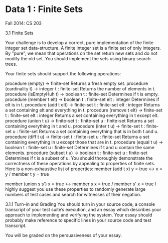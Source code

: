 Data 1 : Finite Sets
===================

Fall 2014: CS 203

3.1 Finite Sets

Your challenge is to develop a correct, pure implementation of the finite integer set data-structure. A finite integer set is a finite set of only integers. By "pure", we mean that operations on the set return new sets and do not modify the old set. You should implement the sets using binary search trees.

Your finite sets should support the following operations:

procedure
(empty) → finite-set
Returns a fresh empty set.
procedure
(cardinality t) → integer
  t : finite-set
Returns the number of elements in t.
procedure
(isEmptyHuh t) → boolean
  t : finite-set
Determines if t is empty.
procedure
(member t elt) → boolean
  t : finite-set
  elt : integer
Determines if elt is in t.
procedure
(add t elt) → finite-set
  t : finite-set
  elt : integer
Returns a set containing elt and everything in t.
procedure
(remove t elt) → finite-set
  t : finite-set
  elt : integer
Returns a set containing everything in t except elt.
procedure
(union t u) → finite-set
  t : finite-set
  u : finite-set
Returns a set containing everything in t and u.
procedure
(inter t u) → finite-set
  t : finite-set
  u : finite-set
Returns a set containing everything that is in both t and u.
procedure
(diff t u) → finite-set
  t : finite-set
  u : finite-set
Returns a set containing everything in u except those that are in t.
procedure
(equal t u) → boolean
  t : finite-set
  u : finite-set
Determines if t and u contain the same elements.
procedure
(subset t u) → boolean
  t : finite-set
  u : finite-set
Determines if t is a subset of u.
You should thoroughly demonstrate the correctness of these operations by appealing to properties of finite sets. Here is a non-exhaustive list of properties:
member (add t x) y = true <-> x = y \/ member t y = true
 
member (union s s') x = true <-> member s x = true \/ member s' x = true
I highly suggest you use these properties to randomly generate large numbers of test cases and search for witnesses of their negation.

3.1.1 Turn-in and Grading
You should turn in your source code, a console transcript of your test suite’s execution, and an essay which describes your approach to implementing and verifying the system. Your essay should probably make reference to specific lines in your source code and test transcript.

You will be graded on the persuasiveness of your essay.
